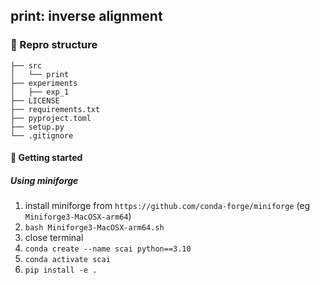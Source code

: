 ##  print: inverse alignment

### 📂 Repro structure
```
├── src                  
│   └── print     
├── experiments    
│   ├── exp_1
├── LICENSE              
├── requirements.txt    
├── pyproject.toml    
├── setup.py    
└── .gitignore           
```

#### 🚀 Getting started 

##### Using miniforge
1. install miniforge from `https://github.com/conda-forge/miniforge` (eg `Miniforge3-MacOSX-arm64`)
2. `bash Miniforge3-MacOSX-arm64.sh`
3. close terminal
4. `conda create --name scai python==3.10`
5. `conda activate scai`
6. `pip install -e .` 